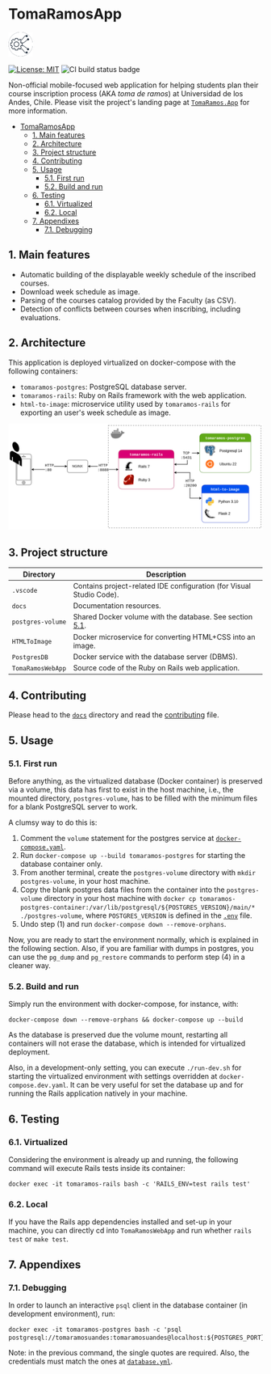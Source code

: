 # TomaRamosApp

![TomaRamosApp icon](./TomaRamosWebApp/app/assets/images/favicon.png)

[![License: MIT](https://img.shields.io/badge/License-MIT-yellow.svg)](https://opensource.org/licenses/MIT)
![CI build status badge](https://github.com/ifgarces/TomaRamosApp_rails/actions/workflows/docker-build.yaml/badge.svg)

Non-official mobile-focused web application for helping students plan their course inscription process (AKA *toma de ramos*) at Universidad de los Andes, Chile. Please visit the project's landing page at [`TomaRamos.App`](https://tomaramos.app) for more information.

- [TomaRamosApp](#tomaramosapp)
  - [1. Main features](#1-main-features)
  - [2. Architecture](#2-architecture)
  - [3. Project structure](#3-project-structure)
  - [4. Contributing](#4-contributing)
  - [5. Usage](#5-usage)
    - [5.1. First run](#51-first-run)
    - [5.2. Build and run](#52-build-and-run)
  - [6. Testing](#6-testing)
    - [6.1. Virtualized](#61-virtualized)
    - [6.2. Local](#62-local)
  - [7. Appendixes](#7-appendixes)
    - [7.1. Debugging](#71-debugging)

## 1. Main features

- Automatic building of the displayable weekly schedule of the inscribed courses.
- Download week schedule as image.
- Parsing of the courses catalog provided by the Faculty (as CSV).
- Detection of conflicts between courses when inscribing, including evaluations.

## 2. Architecture

This application is deployed virtualized on docker-compose with the following containers:

- `tomaramos-postgres`: PostgreSQL database server.
- `tomaramos-rails`: Ruby on Rails framework with the web application.
- `html-to-image`: microservice utility used by `tomaramos-rails` for exporting an user's week schedule as image.

![Docker architecture diagram](./docs/architecture-docker.png)

## 3. Project structure

| Directory         | Description                                                               |
| ----------------- | ------------------------------------------------------------------------- |
| `.vscode`         | Contains project-related IDE configuration (for Visual Studio Code).      |
| `docs`            | Documentation resources.                                                  |
| `postgres-volume` | Shared Docker volume with the database. See section [5.1](#51-first-run). |
| `HTMLToImage`     | Docker microservice for converting HTML+CSS into an image.                |
| `PostgresDB`      | Docker service with the database server (DBMS).                           |
| `TomaRamosWebApp` | Source code of the Ruby on Rails web application.                         |

## 4. Contributing

Please head to the [`docs`](./docs/) directory and read the [contributing](./docs/contributing.md) file.

## 5. Usage

### 5.1. First run

Before anything, as the virtualized database (Docker container) is preserved via a volume, this data has first to exist in the host machine, i.e., the mounted directory, `postgres-volume`, has to be filled with the minimum files for a blank PostgreSQL server to work.

A clumsy way to do this is:

1. Comment the `volume` statement for the postgres service at [`docker-compose.yaml`](./docker-compose.yaml).
2. Run `docker-compose up --build tomaramos-postgres` for starting the database container only.
3. From another terminal, create the `postgres-volume` directory with `mkdir postgres-volume`, in your host machine.
4. Copy the blank postgres data files from the container into the `postgres-volume` directory in your host machine with `docker cp tomaramos-postgres-container:/var/lib/postgresql/${POSTGRES_VERSION}/main/* ./postgres-volume`, where `POSTGRES_VERSION` is defined in the [`.env`](./.env) file.
5. Undo step (1) and run `docker-compose down --remove-orphans`.

Now, you are ready to start the environment normally, which is explained in the following section. Also, if you are familiar with dumps in postgres, you can use the `pg_dump` and `pg_restore` commands to perform step (4) in a cleaner way.

### 5.2. Build and run

Simply run the environment with docker-compose, for instance, with:

```shell
docker-compose down --remove-orphans && docker-compose up --build
```

As the database is preserved due the volume mount, restarting all containers will not erase the database, which is intended for virtualized deployment.

Also, in a development-only setting, you can execute `./run-dev.sh` for starting the virtualized environment with settings overridden at `docker-compose.dev.yaml`. It can be very useful for set the database up and for running the Rails application natively in your machine.

## 6. Testing

### 6.1. Virtualized

Considering the environment is already up and running, the following command will execute Rails tests inside its container:

```shell
docker exec -it tomaramos-rails bash -c 'RAILS_ENV=test rails test'
```

### 6.2. Local

If you have the Rails app dependencies installed and set-up in your machine, you can directly cd into `TomaRamosWebApp` and run whether `rails test` or `make test`.

## 7. Appendixes

### 7.1. Debugging

In order to launch an interactive `psql` client in the database container (in development environment), run:

```shell
docker exec -it tomaramos-postgres bash -c 'psql postgresql://tomaramosuandes:tomaramosuandes@localhost:${POSTGRES_PORT}/development'
```

Note: in the previous command, the single quotes are required. Also, the credentials must match the ones at [`database.yml`](./TomaRamosWebApp/config/database.yml).
